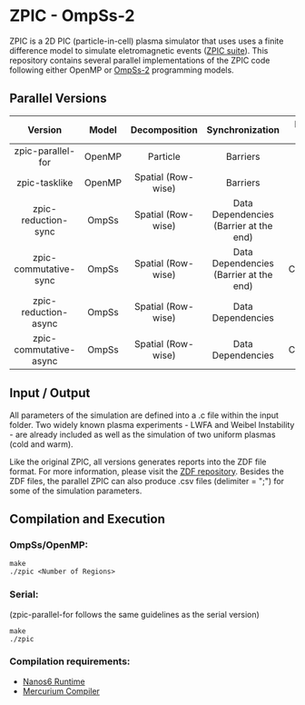# ZPIC - OmpSs-2 

ZPIC is a 2D PIC (particle-in-cell) plasma simulator that uses uses a finite difference model to simulate eletromagnetic events ([ZPIC suite](https://github.com/ricardo-fonseca/zpic)). This repository contains several parallel implementations of the ZPIC code following either OpenMP or [OmpSs-2](https://github.com/bsc-pm/ompss-2-releases) programming models.


## Parallel Versions

|         Version        |  Model |    Decomposition   |             Synchronization             | Data Race  Solution | Asynchronous? | Overdecomposition |
|:----------------------:|:------:|:------------------:|:---------------------------------------:|:-------------------:|:-------------:|:-----------------:|
|    zpic-parallel-for   | OpenMP |      Particle      |                 Barriers                |      Reduction      |       No      |         No        |
|      zpic-tasklike     | OpenMP | Spatial (Row-wise) |                 Barriers                |      Reduction      |       No      |        Yes        |
|   zpic-reduction-sync  |  OmpSs | Spatial (Row-wise) | Data Dependencies  (Barrier at the end) |      Reduction      |    Partial    |        Yes        |
|  zpic-commutative-sync |  OmpSs | Spatial (Row-wise) | Data Dependencies  (Barrier at the end) |     Commutative     |    Partial    |        Yes        |
|  zpic-reduction-async  |  OmpSs | Spatial (Row-wise) |            Data Dependencies            |      Reduction      |      Full     |        Yes        |
| zpic-commutative-async |  OmpSs | Spatial (Row-wise) |            Data Dependencies            |     Commutative     |      Full     |        Yes        |

## Input / Output 

All parameters of the simulation are defined into a .c file within the input folder. Two widely known plasma experiments - LWFA and Weibel Instability - are already included as well as the simulation of two uniform plasmas (cold and warm). 

Like the original ZPIC, all versions generates reports into the ZDF file format. For more information, please visit the [ZDF repository](https://github.com/ricardo-fonseca/zpic/tree/master/zdf). Besides the ZDF files, the parallel ZPIC can also  produce .csv files (delimiter = ";") for some of the simulation parameters.

## Compilation and Execution

### OmpSs/OpenMP:
```
make
./zpic <Number of Regions>
```
### Serial:
(zpic-parallel-for follows the same guidelines as the serial version)
```
make
./zpic
```
### Compilation requirements:
- [Nanos6 Runtime](https://github.com/bsc-pm/nanos6)
- [Mercurium Compiler](https://github.com/bsc-pm/mcxx)
